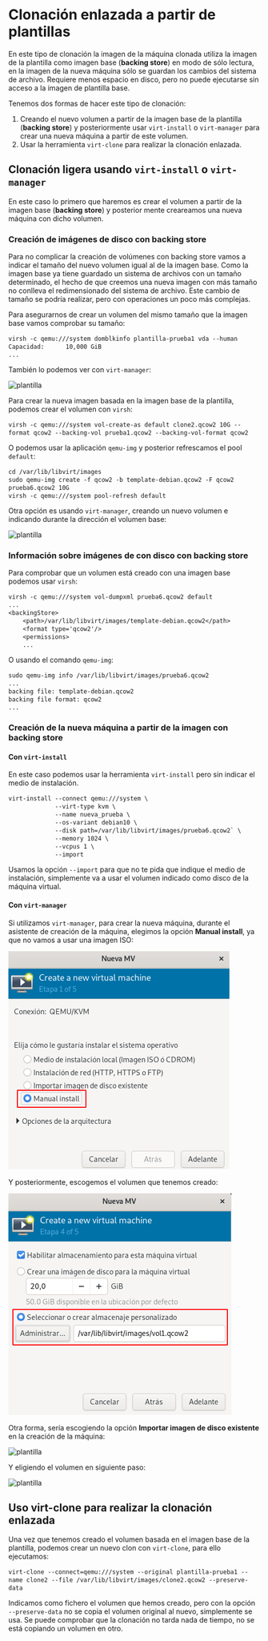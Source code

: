 # Clonación enlazada a partir de plantillas

En este tipo de clonación la imagen de la máquina clonada utiliza la imagen de la plantilla como imagen base (**backing store**) en modo de sólo lectura, en la imagen de la nueva máquina sólo se guardan los cambios del sistema de archivo. Requiere menos espacio en disco, pero no puede ejecutarse sin acceso a la imagen de plantilla base. 

Tenemos dos formas de hacer este tipo de clonación:

1. Creando el nuevo volumen a partir de la imagen base de la plantilla (**backing store**) y posteriormente usar `virt-install` o `virt-manager` para crear una nueva máquina a partir de este volumen.
2. Usar la herramienta `virt-clone` para realizar la clonación enlazada.


## Clonación ligera usando  `virt-install` o `virt-manager`

En este caso lo primero que haremos es crear el volumen a partir de la imagen base (**backing store**) y posterior mente creareamos una nueva máquina con dicho volumen.


### Creación de imágenes de disco con backing store

Para no complicar la creación de volúmenes con backing store vamos a indicar el tamaño del nuevo volumen igual al de la imagen base. Como la imagen base ya tiene guardado un sistema de archivos con un tamaño determinado, el hecho de que creemos una nueva imagen con más tamaño no conlleva el redimensionado del sistema de archivo. Este cambio de tamaño se podría realizar, pero con operaciones un poco más complejas.

Para asegurarnos de crear un volumen del mismo tamaño que la imagen base vamos comprobar su tamaño:
```
virsh -c qemu:///system domblkinfo plantilla-prueba1 vda --human
Capacidad:      10,000 GiB
...
```

También lo podemos ver con `virt-manager`:

![plantilla](img/plantilla5.png)

Para crear la nueva imagen basada en la imagen base de la plantilla, podemos crear el volumen con `virsh`:

```
virsh -c qemu:///system vol-create-as default clone2.qcow2 10G --format qcow2 --backing-vol prueba1.qcow2 --backing-vol-format qcow2 
```

O podemos usar la aplicación `qemu-img` y posterior refrescamos el pool `default`:

```
cd /var/lib/libvirt/images
sudo qemu-img create -f qcow2 -b template-debian.qcow2 -F qcow2 prueba6.qcow2 10G
virsh -c qemu:///system pool-refresh default
```

Otra opción es usando `virt-manager`, creando un nuevo volumen e indicando durante la dirección el volumen base:

![plantilla](img/plantilla6.png)

### Información sobre imágenes de con disco con backing store

Para comprobar que un volumen está creado con una imagen base podemos usar `virsh`:

```
virsh -c qemu:///system vol-dumpxml prueba6.qcow2 default
...
<backingStore>
    <path>/var/lib/libvirt/images/template-debian.qcow2</path>
    <format type='qcow2'/>
    <permissions>
    ...
```

O usando el comando `qemu-img`:

```
sudo qemu-img info /var/lib/libvirt/images/prueba6.qcow2
...
backing file: template-debian.qcow2
backing file format: qcow2
...
```

### Creación de la nueva máquina a partir de la imagen con backing store

#### Con `virt-install`

En este caso podemos usar la herramienta `virt-install` pero sin indicar el medio de instalación.

```
virt-install --connect qemu:///system \
			 --virt-type kvm \
			 --name nueva_prueba \
			 --os-variant debian10 \
			 --disk path=/var/lib/libvirt/images/prueba6.qcow2` \
			 --memory 1024 \
			 --vcpus 1 \
			 --import
```		

Usamos la opción `--import` para que no te pida que indique el medio de instalación, simplemente va a usar el volumen indicado como disco de la máquina virtual.


#### Con `virt-manager`

Si utilizamos `virt-manager`, para crear la nueva máquina, durante el asistente de creación de la máquina, elegimos la opción **Manual install**, ya que no vamos a usar una imagen ISO:

![volumen](img/volumen9.png)

Y posteriormente, escogemos el volumen que tenemos creado:

![volumen](img/volumen4.png)

Otra forma, sería escogiendo la opción **Importar imagen de disco existente** en la creación de la máquina:

![plantilla](img/plantilla7.png)

Y eligiendo el volumen en siguiente paso:

![plantilla](img/plantilla8.png)


## Uso virt-clone para realizar la clonación enlazada

Una vez que tenemos creado el volumen basada en el imagen base de la plantilla, podemos crear un nuevo clon con `virt-clone`, para ello ejecutamos:

```
virt-clone --connect=qemu:///system --original plantilla-prueba1 --name clone2 --file /var/lib/libvirt/images/clone2.qcow2 --preserve-data
```

Indicamos como fichero el volumen que hemos creado, pero con la opción `--preserve-data` no se copia el volumen original al nuevo, simplemente se usa. Se puede comprobar que la clonación no tarda nada de tiempo, no se está copiando un volumen en otro.


